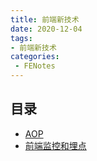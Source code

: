 ```yaml
---
title: 前端新技术
date: 2020-12-04
tags:
- 前端新技术
categories: 
 - FENotes
---
```


## 目录
+ [AOP](/FENotes/newKonw/AOP.html)
+ [前端监控和埋点](/FENotes/newKonw/FEMonitor.html)
